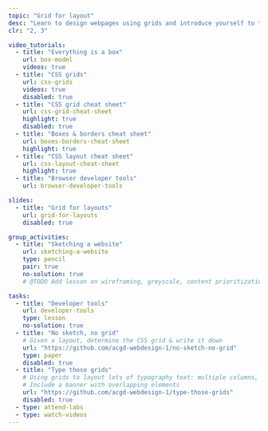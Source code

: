 ```yaml
---
topic: "Grid for layout"
desc: "Learn to design webpages using grids and introduce yourself to the CSS Grid layout engine."
clr: "2, 3"

video_tutorials:
  - title: "Everything is a box"
    url: box-model
    videos: true
  - title: "CSS grids"
    url: css-grids
    videos: true
    disabled: true
  - title: "CSS grid cheat sheet"
    url: css-grid-cheat-sheet
    highlight: true
    disabled: true
  - title: "Boxes & borders cheat sheet"
    url: boxes-borders-cheat-sheet
    highlight: true
  - title: "CSS layout cheat sheet"
    url: css-layout-cheat-sheet
    highlight: true
  - title: "Browser developer tools"
    url: browser-developer-tools

slides:
  - title: "Grid for layouts"
    url: grid-for-layouts
    disabled: true

group_activities:
  - title: "Sketching a website"
    url: sketching-a-website
    type: pencil
    pair: true
    no-solution: true
    # @TODO Add lesson on wireframing, greyscale, content prioritization

tasks:
  - title: "Developer tools"
    url: developer-tools
    type: lesson
    no-solution: true
  - title: "No sketch, no grid"
    # Given a layout, determine the CSS grid & write it down
    url: "https://github.com/acgd-webdesign-1/no-sketch-no-grid"
    type: paper
    disabled: true
  - title: "Type those grids"
    # Using grids to layout lots of typography text: multiple columns, header, etc.
    # Include a banner with overlapping elements
    url: "https://github.com/acgd-webdesign-1/type-those-grids"
    disabled: true
  - type: attend-labs
  - type: watch-videos
---
```

